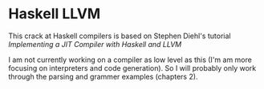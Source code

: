 # Haskell LLVM

This crack at Haskell compilers is based on Stephen Diehl's tutorial *Implementing a JIT Compiler with Haskell and LLVM*

I am not currently working on a compiler as low level as this (I'm am more
focusing on interpreters and code generation). So I will probably only work
through the parsing and grammer examples (chapters 2).
